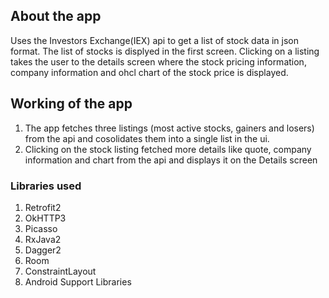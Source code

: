 ## About the app
Uses the Investors Exchange(IEX) api to get a list of stock data in json format. The list of stocks is displyed 
in the first screen. Clicking on a listing takes the user to the details screen where the stock pricing information, 
company information and ohcl chart of the stock price is displayed.

## Working of the app
1. The app fetches three listings (most active stocks, gainers and losers) from the api and 
cosolidates them into a single list in the ui.
2. Clicking on the stock listing fetched more details like quote, company information and chart from the api
and displays it on the Details screen

### Libraries used
1. Retrofit2
2. OkHTTP3
3. Picasso
4. RxJava2
5. Dagger2
6. Room
7. ConstraintLayout
8. Android Support Libraries
